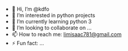 - 👋 Hi, I’m @kdfo
- 👀 I’m interested in python projects
- 🌱 I’m currently learning python 3
- 💞️ I’m looking to collaborate on ...
- 📫 How to reach me: limisaac781@gmail.com
- ⚡ Fun fact: ...

<!---
kdfo/kdfo is a ✨ special ✨ repository because its `README.md` (this file) appears on your GitHub profile.
You can click the Preview link to take a look at your changes.
--->
